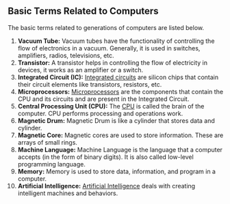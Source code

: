 ## Basic Terms Related to Computers

The basic terms related to generations of computers are listed below.

1.  **Vacuum Tube:** Vacuum tubes have the functionality of controlling the flow of electronics in a vacuum. Generally, it is used in switches, amplifiers, radios, televisions, etc.
2.  **Transistor:** A transistor helps in controlling the flow of electricity in devices, it works as an amplifier or a switch.
3.  **Integrated Circuit (IC):** [Integrated circuits](https://www.geeksforgeeks.org/types-of-integrated-circuits/)  are silicon chips that contain their circuit elements like transistors, resistors, etc.
4.  **Microprocessors:** [Microprocessors](https://www.geeksforgeeks.org/introduction-of-microprocessor/)  are the components that contain the CPU and its circuits and are present in the Integrated Circuit.
5.  **Central Processing Unit (CPU):** The [CPU](https://www.geeksforgeeks.org/central-processing-unit-cpu/) is called the brain of the computer. CPU performs processing and operations work.
6.  **Magnetic Drum:** Magnetic Drum is like a cylinder that stores data and cylinder.
7.  **Magnetic Core:** Magnetic cores are used to store information. These are arrays of small rings.
8.  **Machine Language:** Machine Language is the language that a computer accepts (in the form of binary digits). It is also called low-level programming language.
9.  **Memory:** Memory is used to store data, information, and program in a computer.
10.  **Artificial Intelligence:** [Artificial Intelligence](https://www.geeksforgeeks.org/artificial-intelligence-an-introduction/)  deals with creating intelligent machines and behaviors.
